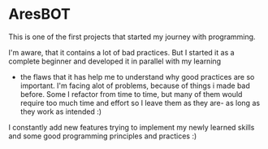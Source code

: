 # AresBOT
This is one of the first projects that started my journey with programming.

I'm aware, that it contains a lot of bad practices.
But I started it as a complete beginner and developed it in parallel with my learning 
+ the flaws that it has help me to understand why good practices are so important.
I'm facing alot of problems, because of things i made bad before.
Some I refactor from time to time, but many of them would require too much time and effort so I leave them as they are- as long as they work as intended :)


I constantly add new features trying to implement my newly learned skills and some good programming principles and practices :)
